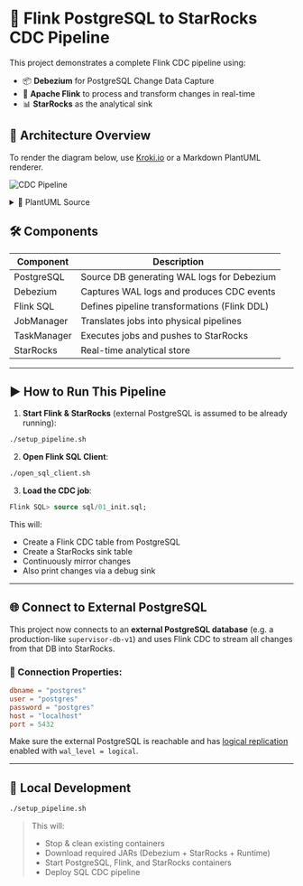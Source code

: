 # 🚀 Flink PostgreSQL to StarRocks CDC Pipeline

This project demonstrates a complete Flink CDC pipeline using:
- 📦 **Debezium** for PostgreSQL Change Data Capture
- 🔄 **Apache Flink** to process and transform changes in real-time
- 📊 **StarRocks** as the analytical sink

## 🧱 Architecture Overview

To render the diagram below, use [Kroki.io](https://kroki.io) or a Markdown PlantUML renderer.

![CDC Pipeline](https://kroki.io/plantuml/svg/eNp1VMFu2zAMvesruJxSFDm1u-wwdI2Tol0CZE2AXXKhbcYWIkuCJK9Lv36U1DjGttxs8_Hx8fElDz6gC32nxKfQUkfgLVaksBQCq2AcFPSLlLHkAH18ETUGLNETTDbGh8bR9sdqr6c78gEKrt1MInLzJCrTWaNJB5gUVNK77DvGfTR5mBfzDD0Xxw1LJfUREvOLKWFaFCu4hZVpZJWbEoDr_zSlhjVqbMgl5Mv6P5gd-uMYtFuP9tqyJa-mOnqWu3RGB9I1T3_E6shPef6AEYJNgdnsKw-CL7yMVebko3RgIT5JvxFi85Qw510Zuehk8PDz2wrmLeqGvBiKEXlekJHsFM9zhB1Mv-PhiDMfToqYdQAN87d9yby5GzYKteDPsbpL6iSfN1QtLH5T1fO-ijJol0HDVox91p5c-BhMdbqtENoEAiebNoA5xCtfQgCeqGbgmwwteOwsk0dT9_q11x6MBmuY8PP93Z2IjkaqvwmHLAxevEW9lI1SpuGbIPdSMq9KxoFPEv1V0iErBR2kztEDKy3xd4qkssqs2ZCYtQ6tlbq5zsmpuuQMyl6qmle0QXbyneq9pmSw5KUbh7b1cHCmi6m4ysgRHKUSXPTMokOlSI35fF8Gxl2Xdonm5ZzLxe3jAmSMWQB2S81YKe11vE-WlhNz4F88C1CnIKvRhAd-4v-IP_NEaq8=)

<details>
<summary>📜 PlantUML Source</summary>

```plantuml
@startuml
!theme spacelab

actor Developer as Dev
database "PostgreSQL\n(Test Data)" as PG
component "Debezium\n(Postgres CDC)" as Debezium
component "Flink SQL\nJob (DDL + Logic)" as FlinkSQL
component "Flink\nJobManager" as JM
component "Flink\nTaskManager" as TM
database "StarRocks\n(Frontend + Backend)" as StarRocks

Dev --> JM : Deploys SQL Jobs (DDL)

PG --> Debezium : Emits WAL Changes
Debezium --> FlinkSQL : CDC Stream (Kafka-style)

FlinkSQL --> JM : Submit Flink Plan
JM --> TM : Dispatch Executable Plan
TM --> StarRocks : Insert Streamed Data

note right of PG
PostgreSQL seeded with sample data\nRuns on port 5433
end note

note right of Debezium
Debezium watches WAL logs\nand emits change streams
end note

note right of FlinkSQL
Defines CDC pipeline logic\nand table DDL mappings
end note

note right of JM
JobManager builds optimized\nexecution graphs from SQL
end note

note right of TM
TaskManager runs parallel\nexecution subtasks
end note

note right of StarRocks
StarRocks FE+BE ingest real-time\ndata from Flink for analytics
end note
@enduml
```

</details>

## 🛠 Components

| Component     | Description                                   |
|---------------|-----------------------------------------------|
| PostgreSQL    | Source DB generating WAL logs for Debezium    |
| Debezium      | Captures WAL logs and produces CDC events     |
| Flink SQL     | Defines pipeline transformations (Flink DDL)  |
| JobManager    | Translates jobs into physical pipelines       |
| TaskManager   | Executes jobs and pushes to StarRocks         |
| StarRocks     | Real-time analytical store                     |

---

## ▶️ How to Run This Pipeline

1. **Start Flink & StarRocks** (external PostgreSQL is assumed to be already running):
```bash
./setup_pipeline.sh
```

2. **Open Flink SQL Client**:
```bash
./open_sql_client.sh
```

3. **Load the CDC job**:
```sql
Flink SQL> source sql/01_init.sql;
```

This will:
- Create a Flink CDC table from PostgreSQL
- Create a StarRocks sink table
- Continuously mirror changes
- Also print changes via a debug sink

---

## 🌐 Connect to External PostgreSQL

This project now connects to an **external PostgreSQL database** (e.g. a production-like `supervisor-db-v1`) and uses Flink CDC to stream all changes from that DB into StarRocks.

### 🔑 Connection Properties:
```toml
dbname = "postgres"
user = "postgres"
password = "postgres"
host = "localhost"
port = 5432
```

Make sure the external PostgreSQL is reachable and has [logical replication](https://www.postgresql.org/docs/current/logical-replication.html) enabled with `wal_level = logical`.

---



## 🧪 Local Development

```bash
./setup_pipeline.sh
```

> This will:
> - Stop & clean existing containers
> - Download required JARs (Debezium + StarRocks + Runtime)
> - Start PostgreSQL, Flink, and StarRocks containers
> - Deploy SQL CDC pipeline